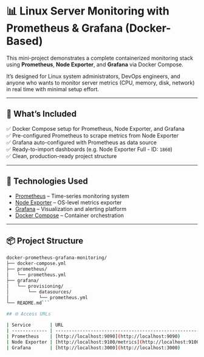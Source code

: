 # 📊 Linux Server Monitoring with Prometheus & Grafana (Docker-Based)

This mini-project demonstrates a complete containerized monitoring stack using **Prometheus**, **Node Exporter**, and **Grafana** via Docker Compose.

It’s designed for Linux system administrators, DevOps engineers, and anyone who wants to monitor server metrics (CPU, memory, disk, network) in real time with minimal setup effort.

---

## 🚀 What’s Included

✅ Docker Compose setup for Prometheus, Node Exporter, and Grafana  
✅ Pre-configured Prometheus to scrape metrics from Node Exporter  
✅ Grafana auto-configured with Prometheus as data source  
✅ Ready-to-import dashboards (e.g. Node Exporter Full - ID: `1860`)  
✅ Clean, production-ready project structure

---

## 🧰 Technologies Used

- [Prometheus](https://prometheus.io) – Time-series monitoring system  
- [Node Exporter](https://github.com/prometheus/node_exporter) – OS-level metrics exporter  
- [Grafana](https://grafana.com) – Visualization and alerting platform  
- [Docker Compose](https://docs.docker.com/compose/) – Container orchestration

---

## 📦 Project Structure

```bash
docker-prometheus-grafana-monitoring/
├── docker-compose.yml
├── prometheus/
│   └── prometheus.yml
├── grafana/
│   └── provisioning/
│       └── datasources/
│           └── prometheus.yml
└── README.md```

## 🌐 Access URLs

| Service       | URL                                                            | Login (default)   |
| ------------- | -------------------------------------------------------------- | ----------------- |
| Prometheus    | [http://localhost:9090](http://localhost:9090)                 | N/A               |
| Node Exporter | [http://localhost:9100/metrics](http://localhost:9100/metrics) | N/A               |
| Grafana       | [http://localhost:3000](http://localhost:3000)                 | admin / admin     |


